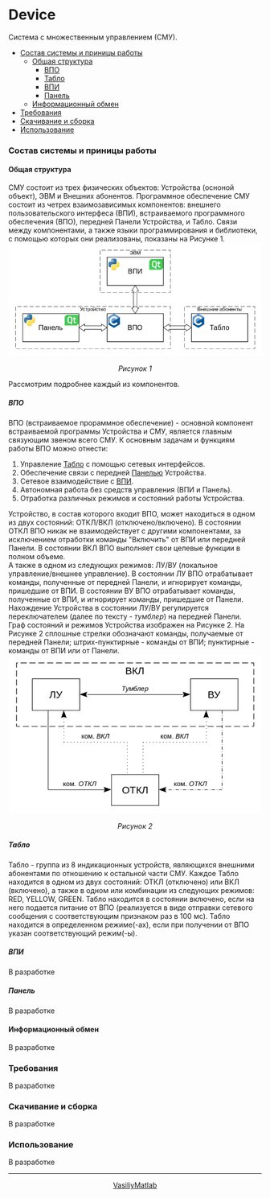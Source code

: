 # Device
Система с множественным управлением (СМУ).

- [Состав системы и приницы работы](#Info)
  - [Общая структура](#Structure)
    - [ВПО](#VPO)
    - [Табло](#Tablo)
    - [ВПИ](#VPI)
    - [Панель](#Panel)
  - [Информационный обмен](#Exchange)
- [Требования](#Requirements)
- [Скачивание и сборка](#Building)
- [Использование](#Usage)

<a name="Info"/><h3>Состав системы и приницы работы</h3>
<a name="Structure"/><h4>Общая структура</h4>
СМУ состоит из трех физических объектов: Устройства (осноной объект), ЭВМ и Внешних абонентов. Программное обеспечение СМУ состоит из четрех взаимозависимых компонентов: внешнего пользовательского интерфеса (ВПИ), встраиваемого программного обеспечения (ВПО), передней Панели Устройства, и Табло. Связи между компонентами, а также языки программирования и библиотеки, с помощью которых они реализованы, показаны на Рисунке 1.
<img src="images/structure.jpg"/>
<p align="center"><em>Рисунок 1</em></p>
Рассмотрим подробнее каждый из компонентов.

<a name="VPO"/><h5>ВПО</h5>
ВПО (встраиваемое прораммное обеспечение) - основной компонент встраиваемой программы Устройства и СМУ, является главным связующим звеном всего СМУ. К основным задачам и функциям работы ВПО можно отнести:
1. Управление [Табло](#Tablo) с помощью сетевых интерфейсов.
2. Обеспечение связи с передней [Панелью](#Panel) Устройства.
3. Сетевое взаимодействие с [ВПИ](#VPI).
4. Автономная работа без средств управления (ВПИ и Панель).
5. Отработка различных режимов и состояний работы Устройства.

Устройство, в состав которого входит ВПО, может находиться в одном из двух состояний: ОТКЛ/ВКЛ (отключено/включено). В состоянии ОТКЛ ВПО никак не взаимодействует с другими компонентами, за исключением отработки команды "Включить" от ВПИ или передней Панели. В состоянии ВКЛ ВПО выполняет свои целевые функции в полном объеме.  
А также в одном из следующих режимов: ЛУ/ВУ (локальное управление/внешнее управление). В состоянии ЛУ ВПО отрабатывает команды, полученные от передней Панели, и игнорирует команды, пришедшие от ВПИ. В состоянии ВУ ВПО отрабатывает команды, полученные от ВПИ, и игнорирует команды, пришедшие от Панели. Нахождение Устройства в состоянии ЛУ/ВУ регулируется переключателем (далее по тексту - <em>тумблер</em>) на передней Панели.  
Граф состояний и режимов Устройства изображен на Рисунке 2. На Рисунке 2 сплошные стрелки обозначают команды, получаемые от передней Панели; штрих-пунктирные - команды от ВПИ; пунктирные - команды от ВПИ или от Панели.
<img src="images/modes_and_states.jpg"/>
<p align="center"><em>Рисунок 2</em></p>

<a name="Tablo"/><h5>Табло</h5>
Табло - группа из 8 индикационных устройств, являющихся внешними абонентами по отношению к остальной части СМУ. Каждое Табло находится в одном из двух состояний: ОТКЛ (отключено) или ВКЛ (включено), а также в одном или комбинации из следующих режимов: RED, YELLOW, GREEN. Табло находится в состоянии включено, если на него подается питание от ВПО (реализуется в виде отправки сетевого сообщения с соответствующим признаком раз в 100 мс). Табло находится в определенном режиме(-ах), если при получении от ВПО указан соответствующий режим(-ы).

<a name="VPI"/><h5>ВПИ</h5>
В разработке

<a name="Panel"/><h5>Панель</h5>
В разработке

<a name="Exchange"/><h4>Информационный обмен</h4>
В разработке

<a name="Requirements"/><h3>Требования</h3>
В разработке

<a name="Building"/><h3>Скачивание и сборка</h3>
В разработке

<a name="Usage"/><h3>Использование</h3>
В разработке

***
[comment]: <> (<p align="center"><a href="https://github.com/VasiliyMatlab"><img src="https://github.com/VasiliyMatlab.png" width="100" alt="VasiliyMatlab"/></a></p>)
<p align="center"><a href="https://github.com/VasiliyMatlab">VasiliyMatlab</a></p>
